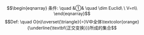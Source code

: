 $$\begin{eqnarray}
条件: \quad 
&①& \quad \dim Euclid\ \ V=n\\
\end{eqnarray}$$
$$Def: \quad O(n)\overset{\triangle}{=}V中全体\textcolor{orange}{\underline{\textbf{正交变换}}}所成的集合$$